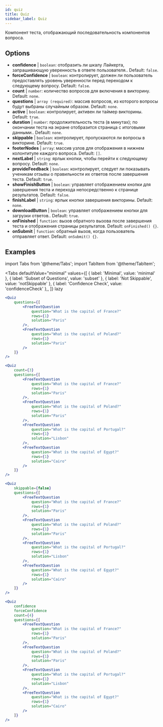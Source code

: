 ```yaml
---
id: quiz 
title: Quiz
sidebar_label: Quiz
---
```


Компонент теста, отображающий последовательность компонентов вопроса.

## Options

* __confidence__ | `boolean`: отобразить ли шкалу Лайкерта, запрашивающую уверенность в ответе пользователя.. Default: `false`.
* __forceConfidence__ | `boolean`: контролирует, должен ли пользователь предоставлять уровень уверенности перед переходом к следующему вопросу. Default: `false`.
* __count__ | `number`: количество вопросов для включения в викторину. Default: `none`.
* __questions__ | `array (required)`: массив вопросов, из которого вопросы будут выбраны случайным образом. Default: `none`.
* __active__ | `boolean`: контролирует, активен ли таймер викторины. Default: `true`.
* __duration__ | `number`: продолжительность теста (в минутах); по окончании теста на экране отобразится страница с итоговыми данными.. Default: `none`.
* __skippable__ | `boolean`: контролирует, пропускаются ли вопросы в викторине. Default: `true`.
* __footerNodes__ | `array`: массив узлов для отображения в нижнем колонтитуле каждого вопроса. Default: `[]`.
* __nextLabel__ | `string`: ярлык кнопки, чтобы перейти к следующему вопросу. Default: `none`.
* __provideFeedback__ | `boolean`: контролирует, следует ли показывать ученикам отзывы о правильности их ответов после завершения теста. Default: `true`.
* __showFinishButton__ | `boolean`: управляет отображением кнопки для завершения теста и перехода непосредственно к странице результатов. Default: `false`.
* __finishLabel__ | `string`: ярлык кнопки завершения викторины. Default: `none`.
* __downloadButton__ | `boolean`: управляет отображением кнопки для загрузки ответов.. Default: `true`.
* __onFinished__ | `function`: вызов обратного вызова после завершения теста и отображения страницы результатов. Default: `onFinished() {}`.
* __onSubmit__ | `function`: обратный вызов, когда пользователь отправляет ответ. Default: `onSubmit() {}`.


## Examples

import Tabs from '@theme/Tabs';
import TabItem from '@theme/TabItem';

<Tabs
    defaultValue="minimal"
    values={[
        { label: 'Minimal', value: 'minimal' },
        { label: 'Subset of Questions', value: 'subset' },
        { label: 'Not Skippable', value: 'notSkippable' },
        { label: 'Confidence Check', value: 'confidenceCheck' },,
    ]}
    lazy
>

<TabItem value="minimal">

```jsx live
<Quiz
    questions={[
        <FreeTextQuestion 
            question="What is the capital of France?" 
            rows={1} 
            solution="Paris" 
        />,
        <FreeTextQuestion 
            question="What is the capital of Poland?" 
            rows={1} 
            solution="Paris" 
        />
    ]}
/>
```
</TabItem>

<TabItem value="subset">

```jsx live
<Quiz
    count={3}
    questions={[
        <FreeTextQuestion 
            question="What is the capital of France?" 
            rows={1} 
            solution="Paris" 
        />,
        <FreeTextQuestion 
            question="What is the capital of Poland?" 
            rows={1} 
            solution="Paris" 
        />,
        <FreeTextQuestion 
            question="What is the capital of Portugal?" 
            rows={1} 
            solution="Lisbon" 
        />,     
        <FreeTextQuestion 
            question="What is the capital of Egypt?" 
            rows={1} 
            solution="Cairo" 
        />
    ]}
/>
```
</TabItem>

<TabItem value="notSkippable" >

```jsx live
<Quiz
    skippable={false}
    questions={[
        <FreeTextQuestion 
            question="What is the capital of France?" 
            rows={1} 
            solution="Paris" 
        />,
        <FreeTextQuestion 
            question="What is the capital of Poland?" 
            rows={1} 
            solution="Paris" 
        />,
        <FreeTextQuestion 
            question="What is the capital of Portugal?" 
            rows={1} 
            solution="Lisbon" 
        />,     
        <FreeTextQuestion 
            question="What is the capital of Egypt?" 
            rows={1} 
            solution="Cairo" 
        />
    ]}
/>
```
</TabItem>

<TabItem value="confidenceCheck">

```jsx live
<Quiz
    confidence
    forceConfidence
    count={4}
    questions={[
        <FreeTextQuestion 
            question="What is the capital of France?" 
            rows={1} 
            solution="Paris" 
        />,
        <FreeTextQuestion 
            question="What is the capital of Poland?" 
            rows={1} 
            solution="Paris" 
        />,
        <FreeTextQuestion 
            question="What is the capital of Portugal?" 
            rows={1} 
            solution="Lisbon" 
        />,     
        <FreeTextQuestion 
            question="What is the capital of Egypt?" 
            rows={1} 
            solution="Cairo" 
        />
    ]}
/>
```
</TabItem>

</Tabs>
